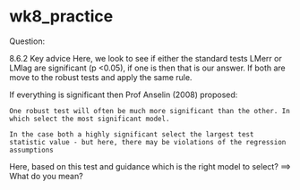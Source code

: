 # wk8_practice

Question: 

8.6.2 Key advice
Here, we look to see if either the standard tests LMerr or LMlag are significant (p <0.05), if one is then that is our answer. If both are move to the robust tests and apply the same rule.

If everything is significant then Prof Anselin (2008) proposed:

    One robust test will often be much more significant than the other. In which select the most significant model.

    In the case both a highly significant select the largest test statistic value - but here, there may be violations of the regression assumptions

Here, based on this test and guidance which is the right model to select? ==> What do you mean? 
